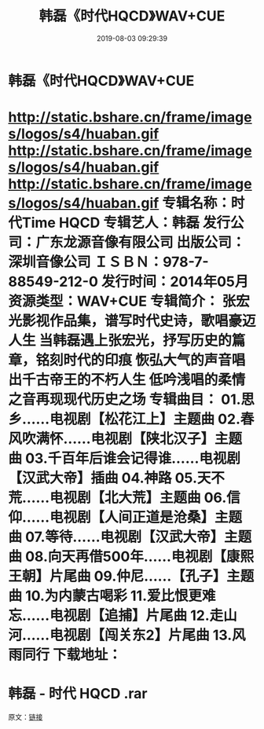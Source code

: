 ﻿---
title: 韩磊《时代HQCD》WAV+CUE
date: 2019-08-03 09:29:39
categories: WAV车载音乐、镜像
tags: 国语流行
---
# 韩磊《时代HQCD》WAV+CUE

http://static.bshare.cn/frame/images/logos/s4/huaban.gif
http://static.bshare.cn/frame/images/logos/s4/huaban.gif
http://static.bshare.cn/frame/images/logos/s4/huaban.gif
专辑名称：时代Time HQCD
专辑艺人：韩磊
发行公司：广东龙源音像有限公司
出版公司：深圳音像公司
ＩＳＢＮ：978-7-88549-212-0
发行时间：2014年05月
资源类型：WAV+CUE
专辑简介：
张宏光影视作品集，谱写时代史诗，歌唱豪迈人生
当韩磊遇上张宏光，抒写历史的篇章，铭刻时代的印痕
恢弘大气的声音唱出千古帝王的不朽人生
低吟浅唱的柔情之音再现现代历史之场
专辑曲目：
01.思乡……电视剧【松花江上】主题曲
02.春风吹满怀……电视剧【陕北汉子】主题曲
03.千百年后谁会记得谁……电视剧【汉武大帝】插曲
04.神路
05.天不荒……电视剧【北大荒】主题曲
06.信仰……电视剧【人间正道是沧桑】主题曲
07.等待……电视剧【汉武大帝】主题曲
08.向天再借500年……电视剧【康熙王朝】片尾曲
09.仲尼……【孔子】主题曲
10.为内蒙古喝彩
11.爱比恨更难忘……电视剧【追捕】片尾曲
12.走山河……电视剧【闯关东2】片尾曲
13.风雨同行
下载地址：
==============================
韩磊 - 时代 HQCD .rar
==============================
原文：[链接](https://blog.sina.com.cn/s/blog_1647c7e7601030f56.html)